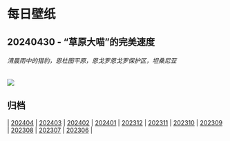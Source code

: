 # 每日壁纸

## 20240430 - “草原大喵”的完美速度

###### 清晨雨中的猎豹，恩杜图平原，恩戈罗恩戈罗保护区，坦桑尼亚

![](https://www.bing.com/th?id=OHR.CheetahRain_ZH-CN6722375507_UHD.jpg)

## 归档

| [202404](/202404/README.md)
| [202403](/202403/README.md)
| [202402](/202402/README.md)
| [202401](/202401/README.md)
| [202312](/202312/README.md)
| [202311](/202311/README.md)
| [202310](/202310/README.md)
| [202309](/202309/README.md)
| [202308](/202308/README.md)
| [202307](/202307/README.md)
| [202306](/202306/README.md)
|